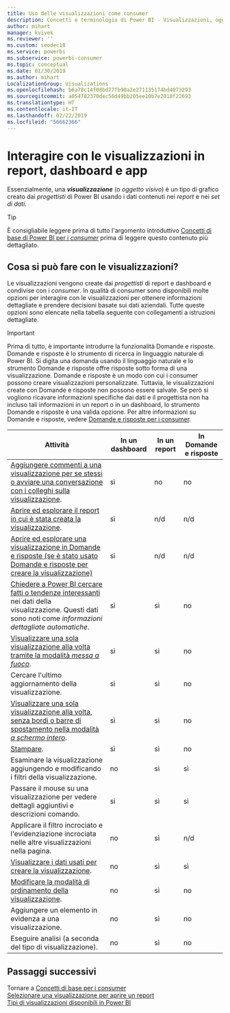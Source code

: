 ```yaml
---
title: Uso delle visualizzazioni come consumer
description: Concetti e terminologia di Power BI - Visualizzazioni, oggetti visivi. Che cos'è una visualizzazione o un oggetto visivo di Power BI.
author: mihart
manager: kvivek
ms.reviewer: ''
ms.custom: seodec18
ms.service: powerbi
ms.subservice: powerbi-consumer
ms.topic: conceptual
ms.date: 01/30/2019
ms.author: mihart
LocalizationGroup: Visualizations
ms.openlocfilehash: b6a78c14f08bd77fb90a2e271135174bd4073293
ms.sourcegitcommit: a054782370dec56d49bb205ee10b7e2018f22693
ms.translationtype: HT
ms.contentlocale: it-IT
ms.lasthandoff: 02/22/2019
ms.locfileid: "56662366"
---
```

# <a name="interact-with-visualizations-in-reports-dashboards-and-apps"></a>Interagire con le visualizzazioni in report, dashboard e app

Essenzialmente, una ***visualizzazione*** (o *oggetto visivo*) è un tipo di grafico creato dai *progettisti* di Power BI usando i dati contenuti nei *report* e nei *set di dati*. 

> [!TIP]
> È consigliabile leggere prima di tutto l'argomento introduttivo [Concetti di base di Power BI per i *consumer*](end-user-basic-concepts.md) prima di leggere questo contenuto più dettagliato.

## <a name="what-can-i-do-with-visualizations"></a>Cosa si può fare con le visualizzazioni?

Le visualizzazioni vengono create dai *progettisti* di report e dashboard e condivise con i *consumer*. In qualità di consumer sono disponibili molte opzioni per interagire con le visualizzazioni per ottenere informazioni dettagliate e prendere decisioni basate sui dati aziendali. Tutte queste opzioni sono elencate nella tabella seguente con collegamenti a istruzioni dettagliate.

> [!IMPORTANT]
> Prima di tutto, è importante introdurre la funzionalità Domande e risposte. Domande e risposte è lo strumento di ricerca in linguaggio naturale di Power BI. Si digita una domanda usando il linguaggio naturale e lo strumento Domande e risposte offre risposte sotto forma di una visualizzazione. Domande e risposte è un modo con cui i consumer possono creare visualizzazioni personalizzate. Tuttavia, le visualizzazioni create con Domande e risposte non possono essere salvate. Se però si vogliono ricavare informazioni specifiche dai dati e il progettista non ha incluso tali informazioni in un report o in un dashboard, lo strumento Domande e risposte è una valida opzione. Per altre informazioni su Domande e risposte, vedere [Domande e risposte per i consumer](end-user-q-and-a.md).



|Attività  |In un dashboard  |In un report  | In Domande e risposte
|---------|---------|---------|--------|
|[Aggiungere commenti a una visualizzazione per se stessi o avviare una conversazione con i colleghi sulla visualizzazione](end-user-comment.md).     |  sì       |   no      |  no  |
|[Aprire ed esplorare il report in cui è stata creata la visualizzazione](end-user-tiles.md).     |    sì     |   n/d      |  n/d |
|[Aprire ed esplorare una visualizzazione in Domande e risposte (se è stato usato Domande e risposte per creare la visualizzazione)](end-user-q-and-a.md)     |   sì      |   n/d      |  n/d  |
|[Chiedere a Power BI cercare fatti o tendenze interessanti](end-user-insights.md) nei dati della visualizzazione.  Questi dati sono noti come *informazioni dettagliate automatiche*.     |    sì     |   sì      | no   |
|[Visualizzare una sola visualizzazione alla volta tramite la modalità *messa a fuoco*](end-user-focus.md).     | sì        |   sì      | no  |
|Cercare l'ultimo aggiornamento della visualizzazione.     |  sì       |    sì     | no  |
|[Visualizzare una sola visualizzazione alla volta, senza bordi o barre di spostamento nella modalità *a schermo intero*](end-user-focus.md).     |   sì      |  sì       | no  |
|[Stampare](end-user-print.md).     |  sì       |   sì      | no  |
|Esaminare la visualizzazione aggiungendo e modificando i filtri della visualizzazione.     |    no     |   sì      | sì  |
|Passare il mouse su una visualizzazione per vedere dettagli aggiuntivi e descrizioni comando.     |    sì     |   sì      | sì  |
|Applicare il filtro incrociato e l'evidenziazione incrociata nelle altre visualizzazioni nella pagina.     |   no      |   sì      | n/d  |
|[Visualizzare i dati usati per creare la visualizzazione](end-user-show-data.md).     |  no       |   sì      | sì  |
| [Modificare la modalità di ordinamento della visualizzazione](end-user-search-sort.md). | no  | sì  | no  |
| Aggiungere un elemento in evidenza a una visualizzazione. | no  | sì  |  no |
| Eseguire analisi (a seconda del tipo di visualizzazione). | no  | sì  | no  |

## <a name="next-steps"></a>Passaggi successivi
Tornare a [Concetti di base per i consumer](end-user-basic-concepts.md)    
[Selezionare una visualizzazione per aprire un report](end-user-report-open.md)    
[Tipi di visualizzazioni disponibili in Power BI](end-user-visual-type.md)